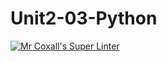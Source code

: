 # Unit2-03-Python
[![Mr Coxall's Super Linter](https://github.com/ICS3U-C-Programming-AlexKapajika/Unit2-03-Python/workflows/Mr%20Coxall's%20Super%20Linter/badge.svg)](https://github.com/ICS3U-C-Programming-AlexKapajika/Unit2-03-Python/actions/)
